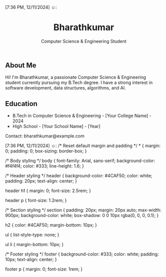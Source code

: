 [7:36 PM, 12/11/2024] ☺️: <!DOCTYPE html>
<html lang="en">
<head>
  <meta charset="UTF-8">
  <meta name="viewport" content="width=device-width, initial-scale=1.0">
  <title>Bharathkumar - CSE Student</title>
  <link rel="stylesheet" href="styles.css">
</head>
<body>
  <header>
    <div class="container">
      <h1>Bharathkumar</h1>
      <p>Computer Science & Engineering Student</p>
    </div>
  </header>
  
  <section class="about">
    <h2>About Me</h2>
    <p>Hi! I'm Bharathkumar, a passionate Computer Science & Engineering student currently pursuing my B.Tech degree. I have a strong interest in software development, data structures, algorithms, and AI.</p>
  </section>
  
  <section class="education">
    <h2>Education</h2>
    <ul>
      <li>B.Tech in Computer Science & Engineering - [Your College Name] - 2024</li>
      <li>High School - [Your School Name] - [Year]</li>
    </ul>
  </section>

  <footer>
    <p>Contact: bharathkumar@example.com</p>
  </footer>
</body>
</html>
[7:36 PM, 12/11/2024] ☺️: /* Reset default margin and padding */
* {
  margin: 0;
  padding: 0;
  box-sizing: border-box;
}

/* Body styling */
body {
  font-family: Arial, sans-serif;
  background-color: #f4f4f4;
  color: #333;
  line-height: 1.6;
}

/* Header styling */
header {
  background-color: #4CAF50;
  color: white;
  padding: 20px;
  text-align: center;
}

header h1 {
  margin: 0;
  font-size: 2.5rem;
}

header p {
  font-size: 1.2rem;
}

/* Section styling */
section {
  padding: 20px;
  margin: 20px auto;
  max-width: 900px;
  background-color: white;
  box-shadow: 0 0 10px rgba(0, 0, 0, 0.1);
}

h2 {
  color: #4CAF50;
  margin-bottom: 10px;
}

ul {
  list-style-type: none;
}

ul li {
  margin-bottom: 10px;
}

/* Footer styling */
footer {
  background-color: #333;
  color: white;
  padding: 10px;
  text-align: center;
}

footer p {
  margin: 0;
  font-size: 1rem;
}
